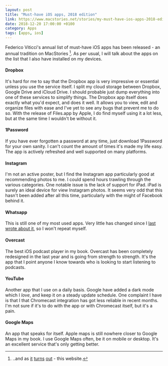 ```yaml
--- 
layout: post 
title: "Must-have iOS apps, 2018 edition" 
link: https://www.macstories.net/stories/my-must-have-ios-apps-2018-edition/
date: 2018-12-20 17:00:00 +0100 
category: Apps 
tags: [apps, ios] 
--- 
```


Federico Viticci's annual list of must-have iOS apps has been released - an annual tradition on MacStories [^1]. As per usual, I will talk about the apps on the list that I also have installed on my devices.

<a id="dropbox"></a>

#### Dropbox 
It's hard for me to say that the Dropbox app is very impressive or essential unless you use the service itself. I split my cloud storage between Dropbox, Google Drive and iCloud Drive. I should probable just dump everything into one of these services to simplify things. The Dropbox app itself does exactly what you'd expect, and does it well. It allows you to view, edit and organize files with ease and I've yet to see any bugs that prevent me to do so. With the release of Files.app by Apple, I do find myself using it a lot less, but at the same time I wouldn't be without it.

<a id="1password"></a>

#### 1Password
If you have ever forgotten a password at any time, just download 1Password for your own sanity. I can't count the amount of times it's made my life easy. The app is actively refreshed and well supported on many platforms.

<a id="instagram"></a>

#### Instagram
I'm not an active poster, but I find the Instagram app particularly good at recommending photos to me. I could spend hours trawling through the various categories. One notable issue is the lack of support for iPad. iPad is surely an ideal device for view Instagram photos. It seems very odd that this hasn't been added after all this time, particularly with the might of Facebook behind it.

<a id="whatsapp"></a>

#### Whatsapp
This is still one of my most used apps. Very little has changed since I [last wrote about it][wa17], so I won't repeat myself.

<a id="overcast"></a>

#### Overcast
The best iOS podcast player in my book. Overcast has been completely redesigned in the last year and is going from strength to strength. It's the app that I point anyone I know towards who is looking to start listening to podcasts.

<a id="youtube"></a>

#### YouTube
Another app that I use on a daily basis. Google have added a dark mode which I _love_, and keep it on a steady update schedule. One complaint I have is that I that Chromecast integration has got less reliable in recent months. I'm not sure if it's to do with the app or with Chromecast itself, but it's a pain.

<a id="googlemaps"></a>

#### Google Maps
An app that speaks for itself. Apple maps is still nowhere closer to Google Maps in my book. I use Google Maps often, be it on mobile or desktop. It's an excellent service that's only getting better.

[^1]:..and as [it][2015] [turns][2016] [out][2017] - this website. 

[2015]:http://colm.io/2015/12/22/must-have-ios-apps-2015-edition/
[2016]:http://colm.io/2016/12/23/must-have-ios-apps-2016-edition/
[2017]:http://colm.io/2017/12/21/must-have-ios-apps-2017-edition/
[wa17]:http://colm.io/2017/12/21/must-have-ios-apps-2017-edition/#whatsapp
